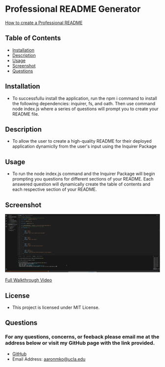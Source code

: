 # Professional README Generator 

[How to create a Professional README](https://coding-boot-camp.github.io/full-stack/github/professional-readme-guide)


## Table of Contents
* [Installation](#installation)
* [Description](#description)
* [Usage](#usage)
* [Screenshot](#screenshot)
* [Questions](#questions)

## Installation
* To successfullu install the application, run the npm i command to install the following dependencies: inquirer, fs, and oath. Then use command node index.js where a series of questions will prompt you to create your README file.

## Description
* To allow the user to create a high-quality README for their deployed application dynamiclly from the user's input using the Inquirer Package 

## Usage
* To run the node index.js command and the Inquirer Package will begin prompting you questions for different sections of your README. Each answered question will dynamically create the table of contents and each respective section of your README.

## Screenshot

![Alt text](/Develop/assets/images/Screenshot%20image%20of%20deployed%20application.png)

[Full Walkthrough  Video](https://drive.google.com/file/d/10u79zZYTjwRZMG7fc8DNqKYBB22Wszm-/view)

## License

* This project is licensed under MIT License.

## Questions

### For any questions, concerns, or feeback please email me at the address below or visit my GitHub page with the link provided.

* [GitHub](https://github.com/aaronmko)
* Email Address: aaronmko@ucla.edu